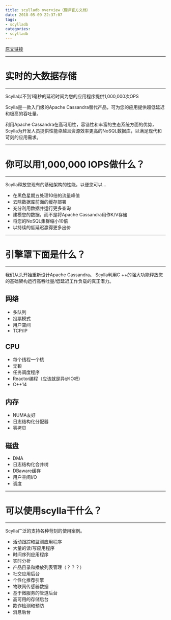 ```yaml
---
title: scylladb overview（翻译官方文档）
date: 2018-05-09 22:37:07
tags:
- scylladb
categories:
- scylladb
---
```


[原文链接](https://www.scylladb.com/product/)

---
# 实时的大数据存储
---

Scylla以不到1毫秒的延迟时间为您的应用程序提供1,000,000次OPS

Scylla是一款入门级的Apache Cassandra替代产品，可为您的应用提供超低延迟和极高的吞吐量。

利用Apache Cassandra在高可用性，容错性和丰富的生态系统方面的优势，Scylla为开发人员提供性能卓越且资源效率更高的NoSQL数据库，以满足现代和苛刻的应用需求。

---
# 你可以用1,000,000 IOPS做什么？
---

Scylla释放您现有的基础架构的性能，以便您可以...

- 在黑色星期五处理10倍的流量峰值
- 去除数据库前面的缓存部署
- 充分利用数据并运行更多查询
- 建模您的数据，而不是将Apache Cassandra用作K/V存储
- 将您的NoSQL集群缩小10倍
- 以持续的低延迟赢得更多出价

---
# 引擎罩下面是什么？
---

我们从头开始重新设计Apache Cassandra。 Scylla利用C ++的强大功能释放您的基础架构运行高吞吐量/低延迟工作负载的真正潜力。

## 网络

- 多队列
- 投票模式
- 用户空间
- TCP/IP

## CPU

- 每个线程一个核
- 无锁
- 任务调度程序
- Reactor编程（应该就是异步IO吧）
- C++14

## 内存

- NUMA友好
- 日志结构化分配器
- 零拷贝

## 磁盘

- DMA
- 日志结构化合并树
- DBaware缓存
- 用户空间I/O
- 调度

---
# 可以使用scylla干什么？
---

Scylla广泛的支持各种苛刻的使用案例。

- 活动跟踪和监测应用程序
- 大量的读/写应用程序
- 时间序列应用程序
- 实时分析
- 产品目录和播放列表管理（？？？）
- 社交应用后台
- 个性化推荐引擎
- 物联网传感器数据
- 基于微服务的管道后台
- 高可用的存储后台
- 欺诈检测和预防
- 消息后台
